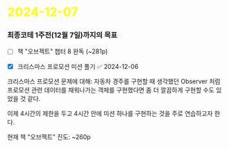 # <span style="color:yellow">2024-12-07</span>
### 최종코테 1주전(12월 7일)까지의 목표
- [ ] 책 "오브젝트" 챕터 8 완독 (~281p)
- [x] 크리스마스 프로모션 미션 풀기 ✅ 2024-12-06



크리스마스 프로모션 문제에 대해: 자동차 경주를 구현할 때 생각했던 Observer 처럼 
프로모션 관련 데이터를 채워나가는 객체를 구현했다면 좀 더 깔끔하게 구현할 수도 있었을 것 같다.

이제 4시간의 제한을 두고 4시간 안에 미션 하나를 구현하는 것을 주로 연습하고자 한다.


현재 책 "오브젝트" 진도: ~260p
